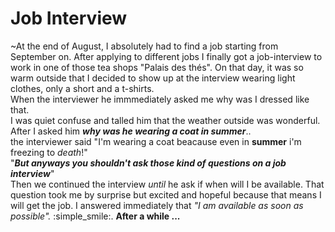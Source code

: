 # Job Interview
~At the end of August, I absolutely had to find a job starting from September on. After applying to different jobs I finally got a job-interview to work in one of those tea shops "Palais des thés". On that day, it was so warm outside that I decided to show up at the interview wearing light clothes, only a short and a t-shirts.
<br/> When the interviewer he immmediately asked me why was I dressed like that.
<br/> I was quiet confuse and talled him that the weather outside was wonderful.
<br/> After I asked him ***why was he wearing a coat in summer***..
<br/>  the interviewer said "I'm wearing a coat beacause even in **summer** i'm freezing to *death*!"
<br/> "***But anyways you shouldn't ask those kind of questions on a job interview***"
<br/> Then we continued the interview *until* he ask if when will I be available. That question took me by surprise but excited and hopeful because that means I will get the job. I answered immediately that *"I am available as soon as possible".* :simple_smile:. **After a while ...**
